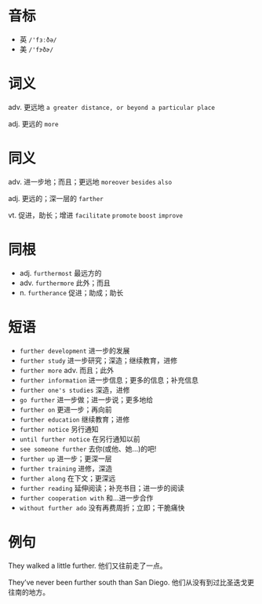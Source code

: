 # 音标

- 英 `/'fɜːðə/`
- 美 `/'fɝðɚ/`

# 词义

adv. 更远地
`a greater distance, or beyond a particular place`

adj. 更远的
`more`

# 同义

adv. 进一步地；而且；更远地
`moreover` `besides` `also`

adj. 更远的；深一层的
`farther`

vt. 促进，助长；增进
`facilitate` `promote` `boost` `improve`

# 同根

- adj. `furthermost` 最远方的
- adv. `furthermore` 此外；而且
- n. `furtherance` 促进；助成；助长

# 短语

- `further development` 进一步的发展
- `further study` 进一步研究；深造；继续教育，进修
- `further more` adv. 而且；此外
- `further information` 进一步信息；更多的信息；补充信息
- `further one's studies` 深造，进修
- `go further` 进一步做；进一步说；更多地给
- `further on` 更进一步；再向前
- `further education` 继续教育；进修
- `further notice` 另行通知
- `until further notice` 在另行通知以前
- `see someone further` 去你(或他、她…)的吧!
- `further up` 进一步；更深一层
- `further training` 进修，深造
- `further along` 在下文；更深远
- `further reading` 延伸阅读；补充书目；进一步的阅读
- `further cooperation with` 和…进一步合作
- `without further ado` 没有再费周折；立即；干脆痛快

# 例句

They walked a little further.
他们又往前走了一点。

They’ve never been further south than San Diego.
他们从没有到过比圣迭戈更往南的地方。


